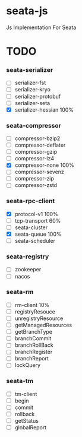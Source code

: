 # seata-js

Js Implementation For Seata

# TODO

### seata-serializer

- [ ] serializer-fst
- [ ] serializer-kryo
- [ ] serializer-protobuf
- [ ] serializer-seta
- [x] serializer-hessian 100%

### seata-compressor

- [ ] compressor-bzip2
- [ ] compressor-deflater
- [ ] compressor-gzip
- [ ] compressor-lz4
- [x] compressor-none 100%
- [ ] compressor-sevenz
- [ ] compressor-zip
- [ ] compressor-zstd

### seata-rpc-client

- [x] protocol-v1 100%
- [ ] tcp-transport 60%
- [ ] seata-cluster
- [x] seata-queue 100%
- [ ] seata-scheduler

### seata-registry

- [ ] zookeeper
- [ ] nacos

### seata-rm

- [ ] rm-client 10%
- [ ] registryResouce
- [ ] unregistryResource
- [ ] getManagedResources
- [ ] getBranchType
- [ ] branchCommit
- [ ] branchRollBack
- [ ] branchRegister
- [ ] branchReport
- [ ] lockQuery

### seata-tm

- [ ] tm-client
- [ ] begin
- [ ] commit
- [ ] rollback
- [ ] getStatus
- [ ] globalReport
